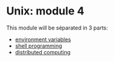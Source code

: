 
# Unix: module 4

This module will be séparated in 3 parts:

- [environment variables](environment.md)
- [shell programming](scripting.md)
- [distributed computing](distributed_computing.md)
